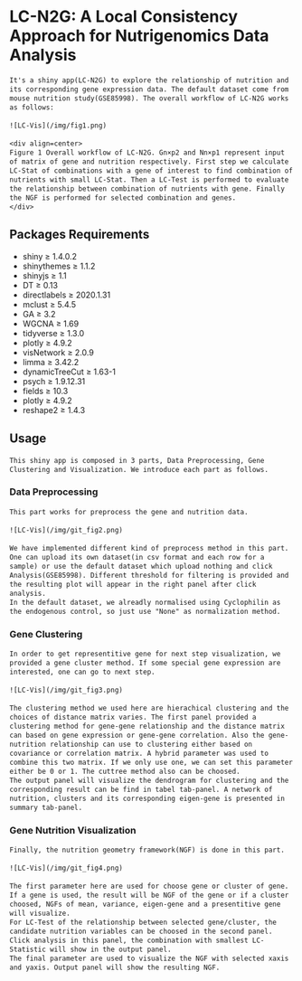 # LC-N2G: A Local Consistency Approach for Nutrigenomics Data Analysis


    It's a shiny app(LC-N2G) to explore the relationship of nutrition and its corresponding gene expression data. The default dataset come from mouse nutrition study(GSE85998). The overall workflow of LC-N2G works as follows:
	
	![LC-Vis](/img/fig1.png)
	
	<div align=center>
	Figure 1 Overall workflow of LC-N2G. Gn×p2 and Nn×p1 represent input of matrix of gene and nutrition respectively. First step we calculate LC-Stat of combinations with a gene of interest to find combination of nutrients with small LC-Stat. Then a LC-Test is performed to evaluate the relationship between combination of nutrients with gene. Finally the NGF is performed for selected combination and genes.
	</div>
	
## Packages Requirements

- shiny ≥ 1.4.0.2
- shinythemes ≥ 1.1.2
- shinyjs ≥ 1.1
- DT ≥ 0.13
- directlabels ≥ 2020.1.31
- mclust ≥ 5.4.5
- GA ≥ 3.2
- WGCNA ≥ 1.69
- tidyverse ≥ 1.3.0
- plotly ≥ 4.9.2
- visNetwork ≥ 2.0.9
- limma ≥ 3.42.2
- dynamicTreeCut ≥ 1.63-1
- psych ≥ 1.9.12.31
- fields ≥ 10.3
- plotly ≥ 4.9.2
- reshape2 ≥ 1.4.3

 
## Usage	

	This shiny app is composed in 3 parts, Data Preprocessing, Gene Clustering and Visualization. We introduce each part as follows.

### Data Preprocessing

	This part works for preprocess the gene and nutrition data. 
 
	![LC-Vis](/img/git_fig2.png)
	
	We have implemented different kind of preprocess method in this part. One can upload its own dataset(in csv format and each row for a sample) or use the default dataset which upload nothing and click Analysis(GSE85998). Different threshold for filtering is provided and the resulting plot will appear in the right panel after click analysis.
	In the default dataset, we alreadly normalised using Cyclophilin as the endogenous control, so just use "None" as normalization method.

### Gene Clustering

    In order to get representitive gene for next step visualization, we provided a gene cluster method. If some special gene expression are interested, one can go to next step.

	![LC-Vis](/img/git_fig3.png)	
	
	The clustering method we used here are hierachical clustering and the choices of distance matrix varies. The first panel provided a clustering method for gene-gene relationship and the distance matrix can based on gene expression or gene-gene correlation. Also the gene-nutrition relationship can use to clustering either based on covariance or correlation matrix. A hybrid parameter was used to combine this two matrix. If we only use one, we can set this parameter either be 0 or 1. The cuttree method also can be choosed.
	The output panel will visualize the dendrogram for clustering and the corresponding result can be find in tabel tab-panel. A network of nutrition, clusters and its corresponding eigen-gene is presented in summary tab-panel.
	
### Gene Nutrition Visualization

	Finally, the nutrition geometry framework(NGF) is done in this part.
	
	![LC-Vis](/img/git_fig4.png)
	
	The first parameter here are used for choose gene or cluster of gene. If a gene is used, the result will be NGF of the gene or if a cluster choosed, NGFs of mean, variance, eigen-gene and a presentitive gene will visualize.
	For LC-Test of the relationship between selected gene/cluster, the candidate nutrition variables can be choosed in the second panel. Click analysis in this panel, the combination with smallest LC-Statistic will show in the output panel.
	The final parameter are used to visualize the NGF with selected xaxis and yaxis. Output panel will show the resulting NGF.
